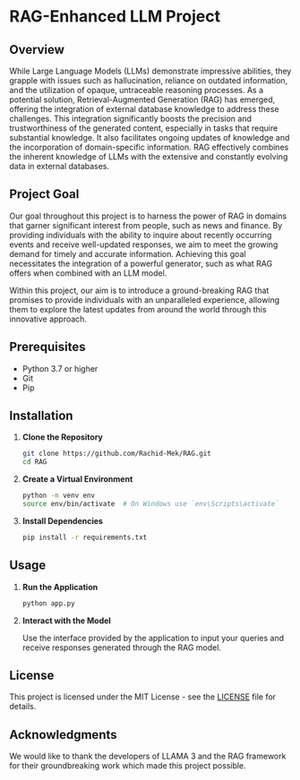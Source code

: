# RAG-Enhanced LLM Project

## Overview

While Large Language Models (LLMs) demonstrate impressive abilities, they grapple with issues such as hallucination, reliance on outdated information, and the utilization of opaque, untraceable reasoning processes. As a potential solution, Retrieval-Augmented Generation (RAG) has emerged, offering the integration of external database knowledge to address these challenges. This integration significantly boosts the precision and trustworthiness of the generated content, especially in tasks that require substantial knowledge. It also facilitates ongoing updates of knowledge and the incorporation of domain-specific information. RAG effectively combines the inherent knowledge of LLMs with the extensive and constantly evolving data in external databases.

## Project Goal

Our goal throughout this project is to harness the power of RAG in domains that garner significant interest from people, such as news and finance. By providing individuals with the ability to inquire about recently occurring events and receive well-updated responses, we aim to meet the growing demand for timely and accurate information. Achieving this goal necessitates the integration of a powerful generator, such as what RAG offers when combined with an LLM model.

Within this project, our aim is to introduce a ground-breaking RAG that promises to provide individuals with an unparalleled experience, allowing them to explore the latest updates from around the world through this innovative approach.

## Prerequisites

- Python 3.7 or higher
- Git
- Pip

## Installation

1. **Clone the Repository**

   ```sh
   git clone https://github.com/Rachid-Mek/RAG.git
   cd RAG
   ```

2. **Create a Virtual Environment**

   ```sh
   python -m venv env
   source env/bin/activate  # On Windows use `env\Scripts\activate`
   ```

3. **Install Dependencies**

   ```sh
   pip install -r requirements.txt
   ```

## Usage

1. **Run the Application**

   ```sh
   python app.py
   ```

2. **Interact with the Model**

   Use the interface provided by the application to input your queries and receive responses generated through the RAG model.

## License

This project is licensed under the MIT License - see the [LICENSE](LICENSE) file for details.

## Acknowledgments

We would like to thank the developers of LLAMA 3 and the RAG framework for their groundbreaking work which made this project possible.

